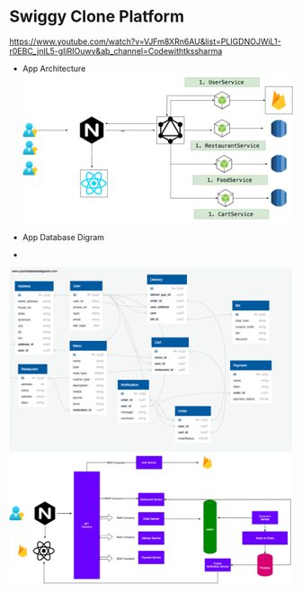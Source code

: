 # Swiggy Clone Platform 

https://www.youtube.com/watch?v=VJFm8XRn6AU&list=PLIGDNOJWiL1-r0EBC_jnlL5-gIiRIOuwv&ab_channel=Codewithtkssharma

- App Architecture
![Swiggy](./diag/swiggy-clone.png)

- App Database Digram
- 
![Swiggy](./diag/erd.png)
![Swiggy](./diag/swiggy.png)


